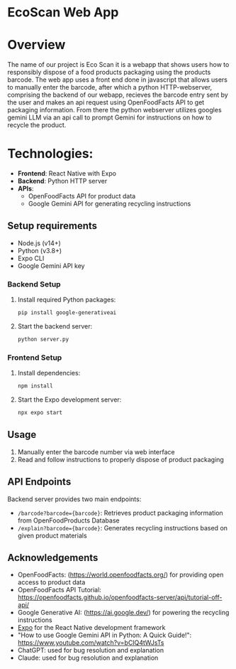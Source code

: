 # EcoScan Web App

# Overview
The name of our project is Eco Scan it is a webapp that shows users how to responsibly dispose of a food products packaging using the products barcode. The web app uses a front end done in javascript that allows users to manually enter the barcode, after which a python HTTP-webserver, comprising the backend of our webapp, recieves the barcode entry sent by the user and makes an api request using OpenFoodFacts API to get packaging information. From there the python webserver utilizes googles gemini LLM via an api call to prompt Gemini for instructions on how to recycle the product.


# Technologies:
- **Frontend**: React Native with Expo
- **Backend**: Python HTTP server
- **APIs**:
  - OpenFoodFacts API for product data
  - Google Gemini API for generating recycling instructions





## Setup requirements

- Node.js (v14+)
- Python (v3.8+)
- Expo CLI
- Google Gemini API key

### Backend Setup

1. Install required Python packages:
   ```bash
   pip install google-generativeai
   ```

2. Start the backend server:
   ```bash
   python server.py
   ```


### Frontend Setup

1. Install dependencies:
   ```bash
   npm install
   ```

2. Start the Expo development server:
   ```bash
   npx expo start
   ```


## Usage

1. Manually enter the barcode number via web interface
2. Read and follow instructions to properly dispose of product packaging


## API Endpoints
Backend server provides two main endpoints:
- `/barcode?barcode={barcode}`: Retrieves product packaging information from OpenFoodProducts Database
- `/explain?barcode={barcode}`: Generates recycling instructions based on given product materials


## Acknowledgements
- OpenFoodFacts: (https://world.openfoodfacts.org/) for providing open access to product data
- OpenFoodFacts API Tutorial: https://openfoodfacts.github.io/openfoodfacts-server/api/tutorial-off-api/
- Google Generative AI: (https://ai.google.dev/) for powering the recycling instructions
- [Expo](https://expo.dev/) for the React Native development framework
- "How to use Google Gemini API in Python: A Quick Guide!": https://www.youtube.com/watch?v=bCIQ4tWJsTs
- ChatGPT: used for bug resolution and explanation
- Claude: used for bug resolution and explanation